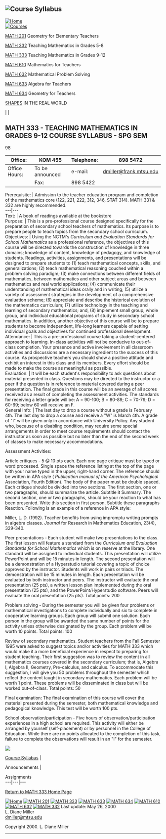 ![Course Syllabus](_derived/333syllabus.html_cmp_blends110_bnr.gif)  
---  
[![Home](_derived/home_cmp_blends110_vbtn.gif)](./)  
[![Courses](_derived/courses.htm_cmp_blends110_vbtn.gif)](courses.htm)

 [MATH 201](http://www.mtsu.edu/~dmiller/201.html) Geometry for Elementary
Teachers

[MATH 332](http://www.mtsu.edu/~dmiller/332.htm) Teaching Mathematics in
Grades 5-8  

[MATH 333](http://www.mtsu.edu/~dmiller/333.htm) Teaching Mathematics in
Grades 9-12

 [MATH 610](610.html) Mathematics for Teachers

[MATH 632](632.html) Mathematical Problem Solving

[MATH 633](633.htm) Algebra for Teachers

[MATH 634](634.html) Geometry for Teachers

[SHAPES](geometricshapes/shapes.html) IN THE REAL WORLD

| |

## MATH 333 - TEACHING MATHEMATICS IN GRADES 9-12 COURSE SYLLABUS \- SPG SEM
98

|  Office: |  KOM 455 |  Telephone: |  898 5472  
---|---|---|---  
 Office Hours:  |  To be announced |  e-mail: |  dmiller@frank.mtsu.edu  
  |   |  Fax:  |  898 5422  
  
Prerequisite: | Admission to the teacher education program and completion of
the mathematics core (122, 221, 222, 312, 346, STAT 314). MATH 331 & 332 are
highly recommended.  
---|---  
Text: | A book of readings available at the bookstore  
Purpose: | This is a pre-professional course designed specifically for the
preparation of secondary school teachers of mathematics. Its purpose is to
prepare people to teach topics from the secondary school curriculum.  
Objectives: | Using the NCTM's _Curriculum and Evaluation Standards for School
Mathematics_ as a professional reference, the objectives of this course will
be directed towards the construction of knowledge in three domains; knowledge
of content, knowledge of pedagogy, and knowledge of students. Readings,
activities, assignments, and presentations will be designed to prepare
students to (1) teach mathematical concepts, skills, and generalizations; (2)
teach mathematical reasoning couched within a problem solving paradigm; (3)
make connections between different fields of mathematics, between mathematics
and other subject areas and between mathematics and real world applications;
(4) communicate their understanding of mathematical ideas orally and in
writing; (5) utilize a variety of assessment strategies in the development of
a comprehensive evaluation scheme; (6) appreciate and describe the historical
evolution of the mathematics curriculum; (7) utilize technology in the
teaching and learning of secondary mathematics; and, (8) implement small
group, whole group, and individual educational programs of study in secondary
school mathematics. In addition, another objective of this course will be to
prepare students to become independent, life-long learners capable of setting
individual goals and objectives for continued professional development.  
Attendance: | This is a pre-professional course taking a student-centered
approach to learning. In-class activities will not be conducive to out-of-
class completion. Your presence and active involvement in all classroom
activities and discussions are a necessary ingredient to the success of this
course. As prospective teachers you should show a positive attitude and
exhibit an interest in this class and its members. Every effort should be made
to make the course as meaningful as possible.  
Evaluation: | It will be each student's responsibility to ask questions about
material presented in class. Questions may be directed to the instructor or a
peer if the question is in reference to material covered during a peer
presentation. The final grade in this course will be an average of all scores
received as a result of completing the assessment activities. The standards
for receiving a letter grade will be: A = 90-100; B = 80-89; C = 70-79; D =
60-69; below 60 will receive an F.  
General Info:  | The last day to drop a course without a grade is February
4th. The last day to drop a course and receive a "W" is March 4th. A grade of
"I" will be given only in accordance with University Policy. Any student who,
because of a disabling condition, may require some special arrangements in
order to meet course requirements should contact the instructor as soon as
possible but no later than the end of the second week of classes to make
necessary accommodations.  
  
Assessment Activities:

Article critiques - 5 @ 10 pts each. Each one page critique must be typed or
word processed. Single space the reference listing at the top of the page with
your name typed in the upper, right-hand corner. The reference should be
written in APA style ( _Publication manual of the American Psychological_
Association, Fourth Edition). The body of the paper must be double spaced.
Each critique should be divided into two sections. The first section, one or
two paragraphs, should summarize the article. Subtitle it Summary. The second
section, one or two paragraphs, should be your reaction to what has been
presented. Write this section in first person. Subtitle these paragraphs
Reaction. Following is an example of a reference in APA style:

Miller, L. D. (1992). Teacher benefits from using impromptu writing prompts in
algebra classes. _Journal_ for Research in Mathematics Education, 23(4),
329-340.



Peer presentations - Each student will make two presentations to the class.
The first lesson will feature a standard from the _Curriculum and Evaluation
Standards for School Mathematics_ which is on reserve at the library. One
standard will be assigned to individual students. This presentation will
utilize PowerPoint and will be 15 minutes in length. The second presentation
will be a demonstration of a Hyperstudio tutorial covering a topic of choice
approved by the instructor. Students will work in pairs or triads. The
demonstration will be 15 minutes in length. Each presentation will be
evaluated by both instructor and peers. The instructor will evaluate the oral
presentation (25 pts), a written lesson plan implemented during the oral
presentation (25 pts), and the PowerPoint/Hyperstudio software. Peers will
evaluate the oral presentation (25 pts). Total points: 200



Problem solving - During the semester you will be given four problems or
mathematical investigations to complete individually and six to complete in
cooperative learning groups. Each group will submit one solution. Each person
in the group will be awarded the same number of points for the activity unless
otherwise designated by the group. Each problem will be worth 10 points. Total
points: 100



Review of secondary mathematics. Student teachers from the Fall Semester 1995
were asked to suggest topics and/or activities for MATH 333 which would make
it a more beneficial experience in respect to preparing for student teaching.
Their first suggestion was to review the content in all mathematics courses
covered in the secondary curriculum; that is, Algebra I, Algebra II, Geometry,
Pre-calculus, and calculus. To accommodate this suggestion, I will give you 50
problems throughout the semester which reflect the content taught in secondary
mathematics. Each problem will be worth 1 point. These problems will be
disseminated in class but will be worked out-of-class. Total points: 50



Final examination: The final examination of this course will cover the
material presented during the semester, both mathematical knowledge and
pedagogical knowledge. This test will be worth 100 pts.



School observation/participation - Five hours of observation/participation
experiences in a high school are required. This activity will either be
arranged by yourself (self-placement) or by personnel in the College of
Education. While there are no points allocated to the completion of this task,
failure to complete the observations will result in an "I" for the semester.

![](_themes/blends/blesepa.gif)

[Course Syllabus](333syllabus.html) |

Announcements |

Assignments  
---|---|---  
[](333.html)

[](333.html)

[Return to MATH 333 Home Page](333.html)



  
  
[![Home](_derived/home_cmp_blends110_hbtn.gif)](./) [![MATH
201](_derived/201.html_cmp_blends110_hbtn.gif)](201.html) [![MATH
333](_derived/333.htm_cmp_blends110_hbtn.gif)](333.htm) [![MATH
633](_derived/633.htm_cmp_blends110_hbtn.gif)](633.htm) [![MATH
634](_derived/634.html_cmp_blends110_hbtn.gif)](634.html) [![MATH
610](_derived/610.html_cmp_blends110_hbtn.gif)](610.html) [![MATH
632](_derived/632.html_cmp_blends110_hbtn.gif)](632.html) [![MATH
332](_derived/332.htm_cmp_blends110_hbtn.gif)](332.htm) Last update: May 26,
2000  
L. Diane Miller  
[dmiller@mtsu.edu](mailto:dmiller@mtsu.edu)

Copyright 2000.  L. Diane Miller  
  
---

